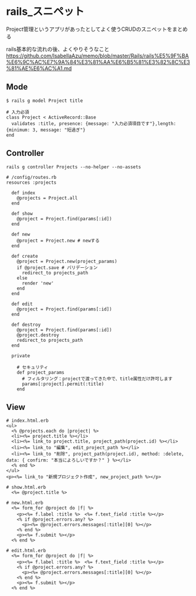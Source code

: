 
# rails_スニペット
Project管理というアプリがあったとしてよく使うCRUDのスニペットをまとめる

rails基本的な流れの後、よくやりそうなこと  
https://github.com/IsabellaAzu/memo/blob/master/Rails/rails%E5%9F%BA%E6%9C%AC%E7%9A%84%E3%81%AA%E6%B5%81%E3%82%8C%E3%81%AE%E6%AC%A1.md

## Mode
```
$ rails g model Project title
```
```
# 入力必須
class Project < ActiveRecord::Base
  validates :title, presence: {message: "入力必須項目です"},length: {minimum: 3, message: "短過ぎ"}
end
```

## Controller

```
rails g controller Projects --no-helper --no-assets
```
```
# /config/routes.rb
resources :projects
```
```
  def index
    @projects = Project.all
  end
  
  def show
    @project = Project.find(params[:id])
  end

  def new
    @project = Project.new # newする
  end

  def create
    @project = Project.new(project_params)
    if @project.save # バリデーション
      redirect_to projects_path
    else
      render 'new'
    end
  end

  def edit
    @project = Project.find(params[:id])
  end

  def destroy
    @project = Project.find(params[:id])
    @project.destroy
    redirect_to projects_path
  end

  private

    # セキュリティ
    def project_params
      # フィルタリング：projectで渡ってきた中で、title属性だけ許可します
      params[:project].permit(:title)
    end

```


## View
```
# index.html.erb
<ul>
  <% @projects.each do |project| %>
  <li><%= project.title %></li>
  <li><%= link_to project.title, project_path(project.id) %></li>
  <li><%= link_to "編集", edit_project_path %></li>
  <li><%= link_to "削除", project_path(project.id), method: :delete, data: { confirm: "本当によろしいですか？" } %></li>
  <% end %>
</ul>
<p><%= link_to "新規プロジェクト作成", new_project_path %></p>
```

```
# show.html.erb
  <%= @project.title %>
```

```
# new.html.erb
  <%= form_for @project do |f| %>
    <p><%= f.label :title %>　<%= f.text_field :title %></p>
    <% if @project.errors.any? %>
      <p><%= @project.errors.messages[:title][0] %></p>
    <% end %>
    <p><%= f.submit %></p>
  <% end %>
```

```
# edit.html.erb
  <%= form_for @project do |f| %>
    <p><%= f.label :title %>　<%= f.text_field :title %></p>
    <% if @project.errors.any? %>
      <p><%= @project.errors.messages[:title][0] %></p>
    <% end %>
    <p><%= f.submit %></p>
  <% end %>
```



